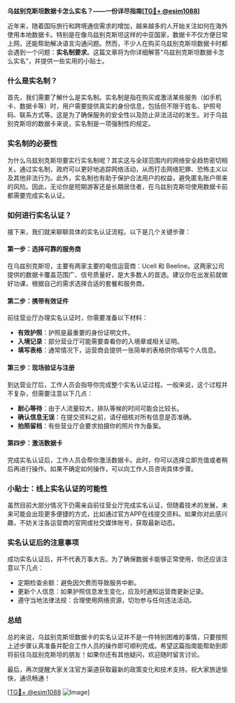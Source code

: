 **乌兹别克斯坦数据卡怎么实名？——一份详尽指南[[TG💪+ @esim1088](https://t.me/s/esim1088)]**

近年来，随着国际旅行和跨境通信需求的增加，越来越多的人开始关注如何在海外使用本地数据卡。特别是在像乌兹别克斯坦这样的中亚国家，数据卡不仅方便日常上网，还能帮助解决语言沟通问题。然而，不少人在购买乌兹别克斯坦数据卡时都会遇到一个问题：**实名制要求**。这篇文章将为你详细解答“乌兹别克斯坦数据卡怎么实名”，并提供一些实用的小贴士。

### 什么是实名制？

首先，我们需要了解什么是实名制。实名制是指在购买或激活某些服务（如手机卡、数据卡等）时，用户需要提供真实的身份信息，包括但不限于姓名、护照号码、联系方式等。这是为了确保服务的安全性以及防止非法活动的发生。对于乌兹别克斯坦的数据卡来说，实名制是一项强制性的规定。

### 实名制的必要性

为什么乌兹别克斯坦要实行实名制呢？其实这与全球范围内的网络安全趋势密切相关。通过实名制，政府可以更好地追踪网络活动，从而打击网络犯罪、恐怖主义以及其他非法行为。此外，实名制也有助于保护合法用户的权益，避免匿名账户带来的风险。因此，无论你是短期游客还是长期居住者，在乌兹别克斯坦使用数据卡前都需要完成实名认证。

### 如何进行实名认证？

接下来，我们就来聊聊具体的实名认证流程。以下是几个关键步骤：

#### 第一步：选择可靠的服务商

在乌兹别克斯坦，主要有两家主要的电信运营商：Ucell 和 Beeline。这两家公司提供的数据卡覆盖范围广、信号质量好，是大多数人的首选。建议你在出发前就做好功课，根据自己的需求选择合适的套餐和服务商。

#### 第二步：携带有效证件

前往营业厅办理实名认证时，你需要准备以下材料：
- **有效护照**：护照是最重要的身份证明文件。
- **入境记录**：部分营业厅可能需要查看你的入境章或相关证明。
- **填写表格**：通常情况下，运营商会提供一张简单的表格供你填写个人信息。

#### 第三步：现场验证与注册

到达营业厅后，工作人员会指导你完成整个实名认证过程。一般来说，这个过程并不复杂，但需要注意以下几点：
- **耐心等待**：由于人流量较大，排队等候的时间可能会比较长。
- **确认信息无误**：在提交资料之前，请仔细核对所有信息是否准确。
- **拍照留档**：有些营业厅会要求拍摄你的照片作为备案。

#### 第四步：激活数据卡

完成实名认证后，工作人员会帮你激活数据卡。此时，你可以选择立即充值或者稍后再进行操作。如果不确定如何操作，可以向工作人员咨询具体步骤。

### 小贴士：线上实名认证的可能性

虽然目前大部分情况下仍需亲自前往营业厅完成实名认证，但随着技术的发展，未来可能会出现更多便捷的方式，比如通过官方APP在线提交资料。如果你对此感兴趣，不妨关注各运营商的官网或社交媒体账号，获取最新动态。

### 实名认证后的注意事项

成功实名认证后，并不代表万事大吉。为了确保数据卡能够正常使用，你还应该注意以下几点：
- 定期检查余额：避免因欠费而导致服务中断。
- 更新个人信息：如果护照信息发生变化，应及时通知运营商更新记录。
- 遵守当地法律法规：合理使用网络资源，切勿参与任何违法活动。

### 总结

总的来说，乌兹别克斯坦数据卡的实名认证并不是一件特别困难的事情，只要按照上述步骤认真准备并配合工作人员的操作即可顺利完成。希望这篇指南能帮助到即将前往乌兹别克斯坦的朋友！如果你还有其他疑问，欢迎随时留言讨论。

最后，再次提醒大家关注官方渠道获取最新的政策变化和技术支持。祝大家旅途愉快，通讯畅通！

[[TG💪+ @esim1088](https://t.me/s/esim1088) ![Image](https://i.postimg.cc/4NQfJmqS/Snipaste-2025-05-13-00-14-12.png)]
